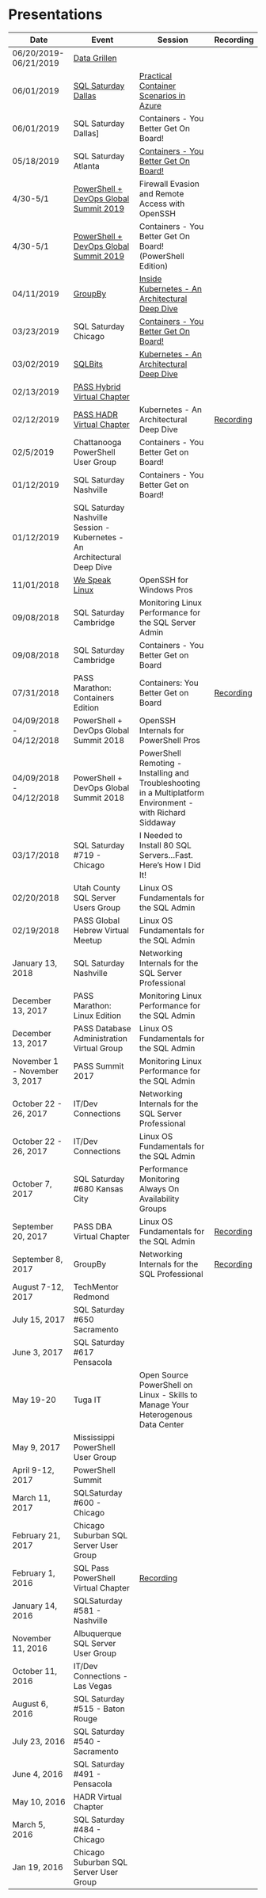 # Presentations

Date | Event | Session | Recording
--- | --- | --- | ---
06/20/2019-06/21/2019 | [Data Grillen](https://datagrillen.com/theschedule/) | 
06/01/2019 | [SQL Saturday Dallas]() | [Practical Container Scenarios in Azure](https://www.sqlsaturday.com/841/Sessions/Details.aspx?sid=92433) |
06/01/2019 | SQL Saturday Dallas] | Containers - You Better Get On Board! |
05/18/2019 | SQL Saturday Atlanta | [Containers - You Better Get On Board!](https://www.sqlsaturday.com/845/Sessions/Details.aspx?sid=87539)
4/30-5/1 | [PowerShell + DevOps Global Summit 2019](https://app.socio.events/MjQ4Nw/Overview/14440) | Firewall Evasion and Remote Access with OpenSSH
4/30-5/1 | [PowerShell + DevOps Global Summit 2019](https://app.socio.events/MjQ4Nw/Overview/14440) | Containers - You Better Get On Board! (PowerShell Edition)
04/11/2019 | [GroupBy](https://groupby.org/) | [Inside Kubernetes - An Architectural Deep Dive](https://groupby.org/conference-session-abstracts/inside-kubernetes-an-architectural-deep-dive/)
03/23/2019 | SQL Saturday Chicago | [Containers - You Better Get On Board!](https://www.sqlsaturday.com/825/Sessions/Details.aspx?sid=88028)
03/02/2019 | [SQLBits](https://sqlbits.com/) | [Kubernetes - An Architectural Deep Dive](https://sqlbits.com/Sessions/Event18/Inside_Kubernetes-An_Architectural_Deep_Dive1) 
02/13/2019 | [PASS Hybrid Virtual Chapter](https://hybrid.pass.org/MeetingArchive.aspx)
02/12/2019 | [PASS HADR Virtual Chapter](https://hadr.pass.org/MeetingArchive.aspx) | Kubernetes - An Architectural Deep Dive | [Recording](https://www.youtube.com/watch?v=d5Rmu3fboiQ)
02/5/2019 | Chattanooga PowerShell User Group | Containers - You Better Get on Board!
01/12/2019 | SQL Saturday Nashville | Containers - You Better Get on Board! 
01/12/2019 | SQL Saturday Nashville Session - Kubernetes - An Architectural Deep Dive
11/01/2018 | [We Speak Linux](https://wespeaklinux.com/register-for-upcoming-webcasts/) | OpenSSH for Windows Pros
09/08/2018 | SQL Saturday Cambridge | Monitoring Linux Performance for the SQL Server Admin 
09/08/2018 | SQL Saturday Cambridge | Containers - You Better Get on Board
07/31/2018 | PASS Marathon: Containers Edition | Containers: You Better Get on Board | [Recording](https://youtu.be/7f_I5sNMvno)
04/09/2018 - 04/12/2018 | PowerShell + DevOps Global Summit 2018 | OpenSSH Internals for PowerShell Pros
04/09/2018 - 04/12/2018 | PowerShell + DevOps Global Summit 2018 | PowerShell Remoting - Installing and Troubleshooting in a Multiplatform Environment - with Richard Siddaway
03/17/2018 | SQL Saturday #719 - Chicago | I Needed to Install 80 SQL Servers…Fast. Here’s How I Did It!
02/20/2018 | Utah County SQL Server Users Group | Linux OS Fundamentals for the SQL Admin
02/19/2018 | PASS Global Hebrew Virtual Meetup | Linux OS Fundamentals for the SQL Admin
January 13, 2018 | SQL Saturday Nashville | Networking Internals for the SQL Server Professional
December 13, 2017 | PASS Marathon: Linux Edition | Monitoring Linux Performance for the SQL Admin
December 13, 2017 | PASS Database Administration Virtual Group | Linux OS Fundamentals for the SQL Admin
November 1 - November 3, 2017 | PASS Summit 2017 | Monitoring Linux Performance for the SQL Admin
October 22 - 26, 2017 | IT/Dev Connections | Networking Internals for the SQL Server Professional
October 22 - 26, 2017 | IT/Dev Connections | Linux OS Fundamentals for the SQL Admin
October 7, 2017 | SQL Saturday #680 Kansas City | Performance Monitoring Always On Availability Groups
September 20, 2017 | PASS DBA Virtual Chapter | Linux OS Fundamentals for the SQL Admin | [Recording]()
September 8, 2017 | GroupBy | Networking Internals for the SQL Professional | [Recording]()
August 7-12, 2017 | TechMentor Redmond
July 15, 2017 | SQL Saturday #650 Sacramento
June 3, 2017 | SQL Saturday #617 Pensacola 
May 19-20 | Tuga IT | Open Source PowerShell on Linux - Skills to Manage Your Heterogenous Data Center
May 9, 2017 | Mississippi PowerShell User Group
April 9-12, 2017 | PowerShell Summit
March 11, 2017 | SQLSaturday #600 - Chicago
February 21, 2017 | Chicago Suburban SQL Server User Group
February 1, 2016 | SQL Pass PowerShell Virtual Chapter | [Recording]()
January 14, 2016 | SQLSaturday #581 - Nashville
November 11, 2016 | Albuquerque SQL Server User Group
October 11, 2016 | IT/Dev Connections - Las Vegas
August 6, 2016 | SQL Saturday #515 - Baton Rouge
July 23, 2016 | SQL Saturday #540 - Sacramento
June 4, 2016 | SQL Saturday #491 - Pensacola
May 10, 2016 | HADR Virtual Chapter
March 5, 2016 | SQL Saturday #484 - Chicago
Jan 19, 2016 | Chicago Suburban SQL Server User Group 